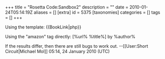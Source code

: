 +++
title = "Rosetta Code:Sandbox2"
description = ""
date = 2010-01-24T05:14:19Z
aliases = []
[extra]
id = 5375
[taxonomies]
categories = []
tags = []
+++

Using the template:
{{BookLink|php}}

Using the "amazon" tag directly:
<amazon keywords="php"><span class="plainlinks">[%url% %title%] by %author%</span></amazon>

If the results differ, then there are still bugs to work out. --[[User:Short Circuit|Michael Mol]] 05:14, 24 January 2010 (UTC)
